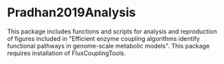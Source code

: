 # Pradhan2019Analysis

This package includes functions and scripts for analysis and reproduction of figures included in "Efficient enzyme coupling algorithms identify functional pathways in genome-scale metabolic models". This package requires installation of FluxCouplingTools.
